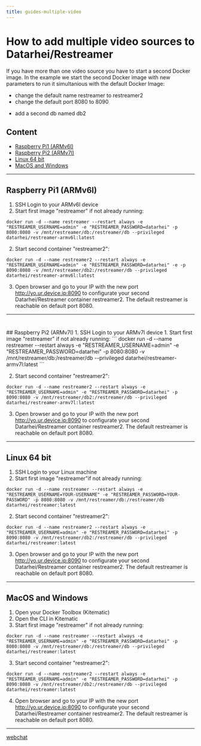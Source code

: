 ```yaml
---
title: guides-multiple-video
---
```

# How to add multiple video sources to Datarhei/Restreamer

If you have more than one video source you have to start a second Docker image. 
In the example we start the second Docker image with new parameters to run it simultanious with the default Docker Image:  
* change the default name restreamer to restreamer2   
* change the default port 8080 to 8090  
- add a second db named db2  

## Content

* [Raspberry Pi1 (ARMv6l)](#raspberry-pi1-(armv6l))    
* [Raspberry Pi2 (ARMv7l)](#armv7l)    
* [Linux 64 bit](#linux-64-bit)    
* [MacOS and Windows](#macos-and-windows)    

---

## Raspberry Pi1 (ARMv6l)  

1. SSH Login to your ARMv6l device
1. Start first image "restreamer" if not already running:  
```
docker run -d --name restreamer --restart always -e "RESTREAMER_USERNAME=admin" -e "RESTREAMER_PASSWORD=datarhei" -p 8080:8080 -v /mnt/restreamer/db:/restreamer/db --privileged datarhei/restreamer-armv6l:latest
```
2. Start second container "restreamer2":  
```
docker run -d --name restreamer2 --restart always -e "RESTREAMER_USERNAME=admin" -e "RESTREAMER_PASSWORD=datarhei" -e -p 8090:8080 -v /mnt/restreamer/db2:/restreamer/db --privileged datarhei/restreamer-armv6l:latest
```
3. Open browser and go to your IP with the new port http://yo.ur.device.ip:8090 to configurate your second Datarhei/Restreamer container restreamer2. The default restreamer is reachable on default port 8080.

---
<h1 id="armv7l"></h1>
## Raspberry Pi2 (ARMv7l)    
1. SSH Login to your ARMv7l device
1. Start first image "restreamer" if not already running:  
```
docker run -d --name restreamer --restart always -e "RESTREAMER_USERNAME=admin" -e "RESTREAMER_PASSWORD=datarhei" -p 8080:8080 -v /mnt/restreamer/db:/restreamer/db --privileged datarhei/restreamer-armv7l:latest
```

2. Start second container "restreamer2":  
```
docker run -d --name restreamer2 --restart always -e "RESTREAMER_USERNAME=admin" -e "RESTREAMER_PASSWORD=datarhei" -p 8090:8080 -v /mnt/restreamer/db2:/restreamer/db --privileged datarhei/restreamer-armv7l:latest
```

3. Open browser and go to your IP with the new port http://yo.ur.device.ip:8090 to configurate your second Datarhei/Restreamer container restreamer2. The default restreamer is reachable on default port 8080.

---
## Linux 64 bit
1. SSH Login to your Linux machine 
1. Start first image "restreamer"if not already running:  
```
docker run -d --name restreamer --restart always -e "RESTREAMER_USERNAME=YOUR-USERNAME" -e "RESTREAMER_PASSWORD=YOUR-PASSWORD" -p 8080:8080 -v /mnt/restreamer/db:/restreamer/db datarhei/restreamer:latest
```

2. Start second container "restreamer2":  
```
docker run -d --name restreamer2 --restart always -e "RESTREAMER_USERNAME=admin" -e "RESTREAMER_PASSWORD=datarhei" -p 8090:8080 -v /mnt/restreamer/db2:/restreamer/db --privileged datarhei/restreamer:latest
```

3. Open browser and go to your IP with the new port http://yo.ur.device.ip:8090 to configurate your second Datarhei/Restreamer container restreamer2. The default restreamer is reachable on default port 8080.

---
## MacOS and Windows 
1. Open your Docker Toolbox (Kitematic)
2. Open the CLI in Kitematic
2. Start first image "restreamer" if not already running:  
```
docker run -d --name restreamer --restart always -e "RESTREAMER_USERNAME=admin" -e "RESTREAMER_PASSWORD=datarhei" -p 8080:8080 -v /mnt/restreamer/db:/restreamer/db --privileged datarhei/restreamer:latest
```

3. Start second container "restreamer2":  
```
docker run -d --name restreamer2 --restart always -e "RESTREAMER_USERNAME=admin" -e "RESTREAMER_PASSWORD=datarhei" -p 8090:8080 -v /mnt/restreamer/db2:/restreamer/db --privileged datarhei/restreamer:latest
```

4. Open browser and go to your IP with the new port http://yo.ur.device.ip:8090 to configurate your second Datarhei/Restreamer container restreamer2. The default restreamer is reachable on default port 8080.

---
<a target= "_blank" href="https://webchat.freenode.net/?channels=datarhei">webchat</a>